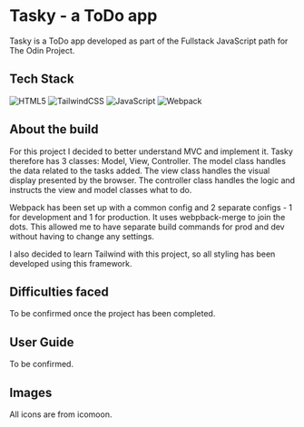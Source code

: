 # Tasky - a ToDo app

Tasky is a ToDo app developed as part of the Fullstack JavaScript path for The Odin Project.

## Tech Stack

![HTML5](https://img.shields.io/badge/html5-%23E34F26.svg?style=flat&logo=html5&logoColor=white) ![TailwindCSS](https://img.shields.io/badge/tailwindcss-%2338B2AC.svg?style=flat&logo=tailwind-css&logoColor=white) ![JavaScript](https://img.shields.io/badge/javascript-%23323330.svg?style=flat&logo=javascript&logoColor=%23F7DF1E) ![Webpack](https://img.shields.io/badge/webpack-%238DD6F9.svg?style=flat&logo=webpack&logoColor=black)

## About the build

For this project I decided to better understand MVC and implement it. Tasky therefore has 3 classes: Model, View, Controller. The model class handles the data related to the tasks added. The view class handles the visual display presented by the browser. The controller class handles the logic and instructs the view and model classes what to do.

Webpack has been set up with a common config and 2 separate configs - 1 for development and 1 for production. It uses webpback-merge to join the dots. This allowed me to have separate build commands for prod and dev without having to change any settings.

I also decided to learn Tailwind with this project, so all styling has been developed using this framework.

## Difficulties faced

To be confirmed once the project has been completed.

## User Guide

To be confirmed.

## Images

All icons are from icomoon.
